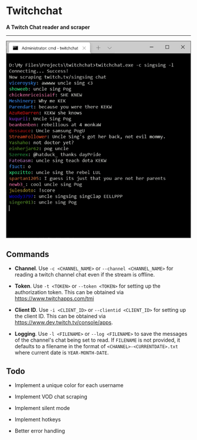 # Twitchchat

**A Twitch Chat reader and scraper**

---

![](https://github.com/josef-yu/twitchchat/blob/master/screenshot/sample1.jpg?raw=true)

## Commands

 - **Channel**. Use `-c <CHANNEL_NAME>` or `--channel <CHANNEL_NAME>` for reading a twitch channel chat
    even if the stream is offline.
   
 - **Token**. Use `-t <TOKEN>` or `--token <TOKEN>` for setting up the authorization
    token. This can be obtained via https://www.twitchapps.com/tmi
   
 - **Client ID**. Use `-i <CLIENT_ID>` or `--clientid <CLIENT_ID>` for setting up the client ID.
    This can be obtained via https://www.dev.twitch.tv/console/apps.
   
 - **Logging**. Use `-l <FILENAME>` or `--log <FILENAME>` to save the messages of the
    channel's chat being set to read. If `FILENAME` is not provided, it defaults to
    a filename in the format of `<CHANNEL>-<CURRENTDATE>.txt` where current date
    is `YEAR-MONTH-DATE`.
   
## Todo

 - Implement a unique color for each username
   
 - Implement VOD chat scraping

 - Implement silent mode

 - Implement hotkeys

 - Better error handling
